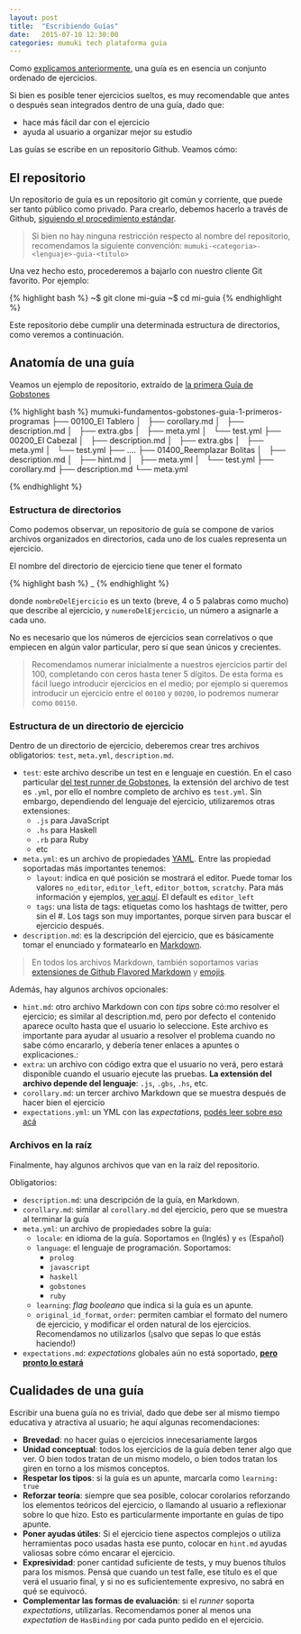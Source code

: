 ```yaml
---
layout: post
title:  "Escribiendo Guías"
date:   2015-07-10 12:30:00
categories: mumuki tech plataforma guia
---
```


Como [explicamos anteriormente](/mumuki/tech/plataforma/guia/contenido/ejercicios/categorias/2015/07/04/una-plataforma-de-contenido/), una guía es en esencia un conjunto ordenado de ejercicios.

Si bien es posible tener ejercicios sueltos, es muy recomendable que antes o después sean integrados dentro de una guía, dado que:

  * hace más fácil dar con el ejercicio
  * ayuda al usuario a organizar mejor su estudio

Las guías se escribe en un repositorio Github. Veamos cómo:

## El repositorio

Un repositorio de guía es un repositorio git común y corriente, que puede ser tanto público como privado. Para crearlo, debemos hacerlo a través de Github, [siguiendo el procedimiento estándar](https://help.github.com/articles/create-a-repo/).

> Si bien no hay ninguna restricción respecto al nombre del repositorio, recomendamos la siguiente convención:
> `mumuki-<categoria>-<lenguaje>-guia-<titulo>`

Una vez hecho esto, procederemos a bajarlo con nuestro cliente Git favorito. Por ejemplo:

{% highlight bash %}
~$ git clone <url-repositorio> mi-guia
~$ cd mi-guia
{% endhighlight %}


Este repositorio debe cumplir una determinada estructura de directorios, como veremos a continuación.


## Anatomía de una guía

Veamos un ejemplo de repositorio, extraído de [la primera Guía de Gobstones](https://github.com/sagrado-corazon-alcal/mumuki-fundamentos-gobstones-guia-1-primeros-programas)

{% highlight bash %}
mumuki-fundamentos-gobstones-guia-1-primeros-programas
├── 00100_El Tablero
│   ├── corollary.md
│   ├── description.md
│   ├── extra.gbs
│   ├── meta.yml
│   └── test.yml
├── 00200_El Cabezal
│   ├── description.md
│   ├── extra.gbs
│   ├── meta.yml
│   └── test.yml
├── ....
├── 01400_Reemplazar Bolitas
│   ├── description.md
│   ├── hint.md
│   ├── meta.yml
│   └── test.yml
├── corollary.md
├── description.md
└── meta.yml

{% endhighlight %}

### Estructura de directorios

Como podemos observar, un repositorio de guía se compone de varios archivos organizados en directorios, cada uno de los cuales representa un ejercicio.

El nombre del directorio de ejercicio tiene que tener el formato

{% highlight bash %}
<numeroDelEjercicio>_<nombreDelEjercicio>
{% endhighlight %}

donde `nombreDelEjercicio` es un texto (breve, 4 o 5 palabras como mucho) que describe al ejercicio, y `numeroDelEjercicio`, un número a asignarle a cada uno.

No es necesario que los números de ejercicios sean correlativos o que empiecen en algún valor particular, pero sí que sean únicos y crecientes.

> Recomendamos numerar inicialmente a nuestros ejercicios partir del 100, completando con ceros hasta tener 5 dígitos. De esta forma es fácil luego introducir ejercicios en el medio; por ejemplo si queremos introducir un ejercicio entre el `00100` y `00200`, lo podremos numerar como `00150`.

### Estructura de un directorio de ejercicio

Dentro de un directorio de ejercicio, deberemos crear tres archivos obligatorios: `test`, `meta.yml`, `description.md`.

 * `test`: este archivo describe un test en e lenguaje en cuestión. En el caso particular [del test runner de Gobstones](https://github.com/uqbar-project/stones-spec), la extensión del archivo de test es `.yml`, por ello el nombre completo de archivo es `test.yml`. Sin embargo, dependiendo del lenguaje del ejercicio, utilizaremos otras extensiones:
   * `.js` para JavaScript
   * `.hs` para Haskell
   * `.rb` para Ruby
   * etc
 * `meta.yml`: es un archivo de propiedades [YAML](http://yaml.org/). Entre las propiedad soportadas más importantes tenemos:
    * `layout`: indica en qué posición se mostrará el editor. Puede tomar los valores `no_editor`, `editor_left`, `editor_bottom`, `scratchy`. Para más información y ejemplos, [ver aquí](https://github.com/mumuki/mumuki-platform/pull/235#issue-89811282). El default es `editor_left`
    * `tags`: una lista de tags: etiquetas como los hashtags de twitter, pero sin el #. Los tags son muy importantes, porque sirven para buscar el ejercicio después.
 * `description.md`: es la descripción del ejercicio, que es básicamente tomar el enunciado y formatearlo en [Markdown](http://daringfireball.net/projects/markdown/).

 > En todos los archivos Markdown, también soportamos varias [extensiones de Github Flavored Markdown](https://help.github.com/articles/github-flavored-markdown/) y [emojis](http://www.emoji-cheat-sheet.com/).

Además, hay algunos archivos opcionales:

 * `hint.md`: otro archivo Markdown con con _tips_ sobre có:mo resolver el ejercicio; es similar al description.md, pero por defecto el contenido aparece oculto hasta que el usuario lo seleccione. Este archivo es importante para ayudar al usuario a resolver el problema cuando no sabe cómo encararlo, y debería tener enlaces a apuntes o explicaciones.:
 * `extra`: un archivo con código extra que el usuario no verá, pero estará disponible cuando el usuario ejecute las pruebas. **La extensión del archivo depende del lenguaje**: `.js`, `.gbs`, `.hs`, etc.
 * `corollary.md`: un tercer archivo Markdown que se muestra después de hacer bien el ejercicio
 * `expectations.yml`: un YML con las _expectations_, [podés leer sobre eso acá](http://www.mumuki.org/expectativas/plataform/2015/06/16/el-lenguaje-de-expectativas/)

### Archivos en la raíz

Finalmente, hay algunos archivos que van en la raíz del repositorio.

Obligatorios:

* `description.md`: una descripción de la guía, en Markdown.
* `corollary.md`: similar al `corollary.md` del ejercicio, pero que se muestra al terminar la guía
* `meta.yml`: un archivo de propiedades sobre la guía:
  * `locale`: en idioma de la guía. Soportamos `en` (Inglés) y `es` (Español)
  * `language`: el lenguaje de programación. Soportamos:
    * `prolog`
    * `javascript`
    * `haskell`
    * `gobstones`
    * `ruby`
  * `learning`: _flag_ _booleano_ que indica si la guía es un apunte.
  * `original_id_format`, `order`: permiten cambiar el formato del numero de ejercicio, y modificar el orden natural de los ejercicios. Recomendamos no utilizarlos (¡salvo que sepas lo que estás haciendo!)
* `expectations.md`: _expectations_ globales aún no está soportado, **[pero pronto lo estará](https://github.com/mumuki/mumuki-platform/issues/192)**


## Cualidades de una guía

Escribir una buena guía no es trivial, dado que debe ser al mismo tiempo educativa y atractiva al usuario; he aquí algunas recomendaciones:

* **Brevedad**: no hacer guías o ejercicios innecesariamente largos
* **Unidad conceptual**: todos los ejercicios de la guía deben tener algo que ver. O bien todos tratan de un mismo modelo, o bien todos tratan los giren en torno a los mismos conceptos.
* **Respetar los tipos**: si la guía es un apunte, marcarla como `learning: true`
* **Reforzar teoría**: siempre que sea posible, colocar corolarios reforzando los elementos teóricos del ejercicio, o llamando al usuario a reflexionar sobre lo que hizo. Esto es particularmente importante en guías de tipo apunte.
* **Poner ayudas útiles**: Si el ejercicio tiene aspectos complejos o utiliza herramientas poco usadas hasta ese punto, colocar en `hint.md` ayudas valiosas sobre cómo encarar el ejercicio.
* **Expresividad**: poner cantidad suficiente de tests, y muy buenos títulos para los mismos. Pensá que cuando un test falle, ese título es el que verá el usuario final, y si no es suficientemente expresivo, no sabrá en qué se equivocó.
* **Complementar las formas de evaluación**: si el _runner_ soporta _expectations_, utilizarlas. Recomendamos poner al menos una _expectation_ de `HasBinding` por cada punto pedido en el ejercicio.
